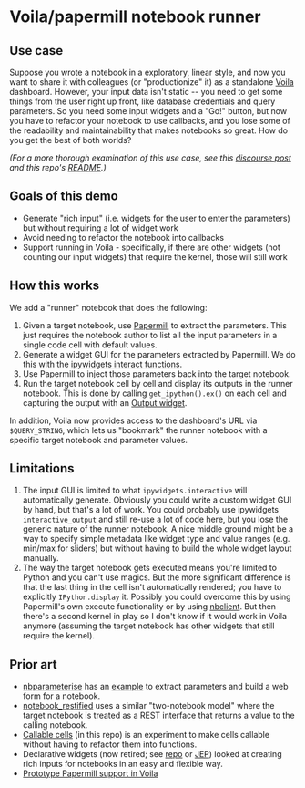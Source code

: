# Voila/papermill notebook runner

## Use case

Suppose you wrote a notebook in a exploratory, linear style, and now you want to share it with colleagues (or "productionize" it) as a standalone [Voila](https://voila.readthedocs.io/en/stable/) dashboard.  However, your input data isn't static -- you need to get some things from the user right up front, like database credentials and query parameters.  So you need some input widgets and a "Go!" button, but now you have to refactor your notebook to use callbacks, and you lose some of the readability and maintainability that makes notebooks so great.  How do you get the best of both worlds?  

*(For a more thorough examination of this use case, see this [discourse post](https://discourse.jupyter.org/t/thoughts-and-experiences-from-using-jupyter-in-enterprise/2572) and this repo's [README](https://github.com/nbgallery/dashboards/blob/master/README.md#our-use-case-for-dashboards).)*

## Goals of this demo
 * Generate "rich input" (i.e. widgets for the user to enter the parameters) but without requiring a lot of widget work
 * Avoid needing to refactor the notebook into callbacks
 * Support running in Voila - specifically, if there are other widgets (not counting our input widgets) that require the kernel, those will still work

## How this works

We add a "runner" notebook that does the following:

 1. Given a target notebook, use [Papermill](https://papermill.readthedocs.io/en/latest/) to extract the parameters.  This just requires the notebook author to list all the input parameters in a single code cell with default values.
 2. Generate a widget GUI for the parameters extracted by Papermill.  We do this with the [ipywidgets interact functions](https://ipywidgets.readthedocs.io/en/stable/examples/Using%20Interact.html).
 3. Use Papermill to inject those parameters back into the target notebook.
 4. Run the target notebook cell by cell and display its outputs in the runner notebook.  This is done by calling `get_ipython().ex()` on each cell and capturing the output with an [Output widget](https://ipywidgets.readthedocs.io/en/stable/examples/Output%20Widget.html).

In addition, Voila now provides access to the dashboard's URL via `$QUERY_STRING`, which lets us "bookmark" the runner notebook with a specific target notebook and parameter values.

## Limitations

 1. The input GUI is limited to what `ipywidgets.interactive` will automatically generate.  Obviously you could write a custom widget GUI by hand, but that's a lot of work.  You could probably use ipywidgets `interactive_output` and still re-use a lot of code here, but you lose the generic nature of the runner notebook.  A nice middle ground might be a way to specify simple metadata like widget type and value ranges (e.g. min/max for sliders) but without having to build the whole widget layout manually.
 2. The way the target notebook gets executed means you're limited to Python and you can't use magics.  But the more significant difference is that the last thing in the cell isn't automatically rendered; you have to explicitly `IPython.display` it.  Possibly you could overcome this by using Papermill's own execute functionality or by using [nbclient](https://nbclient.readthedocs.io/en/latest/index.html).  But then there's a second kernel in play so I don't know if it would work in Voila anymore (assuming the target notebook has other widgets that still require the kernel).
 
 ## Prior art
 
  * [nbparameterise](https://github.com/takluyver/nbparameterise) has an [example](https://github.com/takluyver/nbparameterise/blob/master/examples/webapp.py) to extract parameters and build a web form for a notebook.
  * [notebook_restified](https://github.com/kafonek/notebook_restified) uses a similar "two-notebook model" where the target notebook is treated as a REST interface that returns a value to the calling notebook.
  * [Callable cells](https://github.com/nbgallery/dashboards/blob/master/voila/magic_callbacks.ipynb) (in this repo) is an experiment to make cells callable without having to refactor them into functions.
  * Declarative widgets (now retired; see [repo](https://github.com/jupyter-attic/declarativewidgets) or [JEP](https://jupyter.org/enhancement-proposals/18-jupyter-declarativewidgets-incorporation/jupyter-declarativewidgets-extension-incorporation.html)) looked at creating rich inputs for notebooks in an easy and flexible way.
  * [Prototype Papermill support in Voila](https://github.com/voila-dashboards/voila/pull/484)
